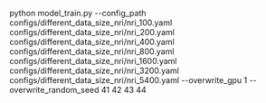 python model_train.py --config_path configs/different_data_size_nri/nri_100.yaml configs/different_data_size_nri/nri_200.yaml configs/different_data_size_nri/nri_400.yaml configs/different_data_size_nri/nri_800.yaml configs/different_data_size_nri/nri_1600.yaml configs/different_data_size_nri/nri_3200.yaml configs/different_data_size_nri/nri_5400.yaml --overwrite_gpu 1 --overwrite_random_seed 41 42 43 44